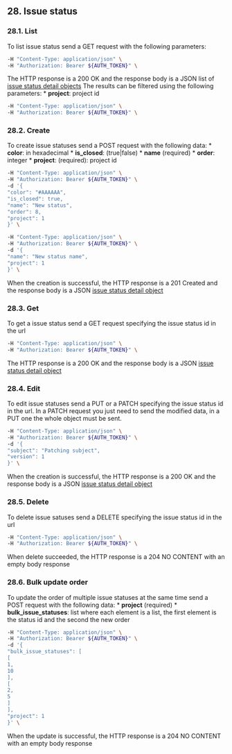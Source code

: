 ## 28. Issue status
### 28.1. List
To list issue status send a GET request with the following parameters:
```bash
-H "Content-Type: application/json" \
-H "Authorization: Bearer ${AUTH_TOKEN}" \
```
The HTTP response is a 200 OK and the response body is a JSON list of [issue status detail objects](https://docs.taiga.io/api.html#object-issue-status-detail)
The results can be filtered using the following parameters:
*
**project**: project id
```bash
-H "Content-Type: application/json" \
-H "Authorization: Bearer ${AUTH_TOKEN}" \
```
### 28.2. Create
To create issue statuses send a POST request with the following data:
*
**color**: in hexadecimal
*
**is_closed**: (true|false)
*
**name** (required)
*
**order**: integer
*
**project**: (required): project id
```bash
-H "Content-Type: application/json" \
-H "Authorization: Bearer ${AUTH_TOKEN}" \
-d '{
"color": "#AAAAAA",
"is_closed": true,
"name": "New status",
"order": 8,
"project": 1
}' \
```
```bash
-H "Content-Type: application/json" \
-H "Authorization: Bearer ${AUTH_TOKEN}" \
-d '{
"name": "New status name",
"project": 1
}' \
```
When the creation is successful, the HTTP response is a 201 Created and the response body is a JSON [issue status detail object](https://docs.taiga.io/api.html#object-issue-status-detail)
### 28.3. Get
To get a issue status send a GET request specifying the issue status id in the url
```bash
-H "Content-Type: application/json" \
-H "Authorization: Bearer ${AUTH_TOKEN}" \
```
The HTTP response is a 200 OK and the response body is a JSON [issue status detail object](https://docs.taiga.io/api.html#object-issue-status-detail)
### 28.4. Edit
To edit issue statuses send a PUT or a PATCH specifying the issue status id in the url.
In a PATCH request you just need to send the modified data, in a PUT one the whole object must be sent.
```bash
-H "Content-Type: application/json" \
-H "Authorization: Bearer ${AUTH_TOKEN}" \
-d '{
"subject": "Patching subject",
"version": 1
}' \
```
When the creation is successful, the HTTP response is a 200 OK and the response body is a JSON [issue status detail object](https://docs.taiga.io/api.html#object-issue-status-detail)
### 28.5. Delete
To delete issue satuses send a DELETE specifying the issue status id in the url
```bash
-H "Content-Type: application/json" \
-H "Authorization: Bearer ${AUTH_TOKEN}" \
```
When delete succeeded, the HTTP response is a 204 NO CONTENT with an empty body response
### 28.6. Bulk update order
To update the order of multiple issue statuses at the same time send a POST request with the following data:
*
**project** (required)
*
**bulk_issue_statuses**: list where each element is a list, the first element is the status id and the second the new order
```bash
-H "Content-Type: application/json" \
-H "Authorization: Bearer ${AUTH_TOKEN}" \
-d '{
"bulk_issue_statuses": [
[
1,
10
],
[
2,
5
]
],
"project": 1
}' \
```
When the update is successful, the HTTP response is a 204 NO CONTENT with an empty body response
